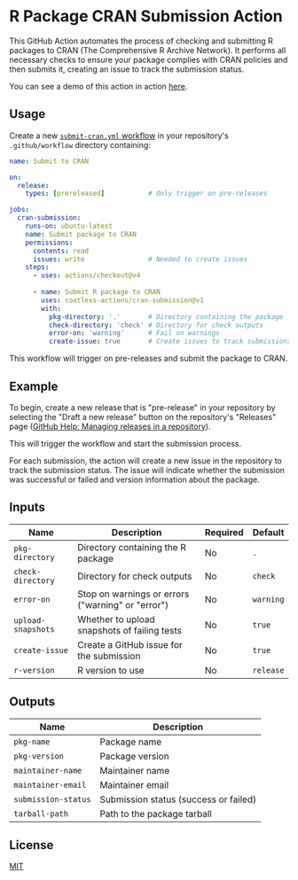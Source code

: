 # R Package CRAN Submission Action

This GitHub Action automates the process of checking and submitting R packages to CRAN (The Comprehensive R Archive Network). 
It performs all necessary checks to ensure your package complies with CRAN policies and then submits it, creating an issue to track the submission status.

You can see a demo of this action in action [here][submit-cran-demo]. 

## Usage

Create a new [`submit-cran.yml` workflow](examples/submit-cran.yml) in your repository's  `.github/workflow` directory containing:

```yaml
name: Submit to CRAN

on:
  release:
    types: [prereleased]           # Only trigger on pre-releases

jobs:
  cran-submission:
    runs-on: ubuntu-latest
    name: Submit package to CRAN
    permissions:
      contents: read
      issues: write                # Needed to create issues
    steps:
      - uses: actions/checkout@v4
      
      - name: Submit R package to CRAN
        uses: coatless-actions/cran-submission@v1
        with:
          pkg-directory: '.'       # Directory containing the package
          check-directory: 'check' # Directory for check outputs
          error-on: 'warning'      # Fail on warnings
          create-issue: true       # Create issues to track submissions
```

This workflow will trigger on pre-releases and submit the package to CRAN.

## Example

To begin, create a new release that is "pre-release" in your repository by selecting the "Draft a new release" button on the repository's "Releases" page ([GitHub Help: Managing releases in a repository](https://docs.github.com/en/repositories/releasing-projects-on-github/managing-releases-in-a-repository#creating-a-release)).

This will trigger the workflow and start the submission process.

For each submission, the action will create a new issue in the repository to track the submission status. The issue will indicate whether the submission was successful or failed and version information about the package.


## Inputs

| Name               | Description                                       | Required | Default   |
|--------------------|---------------------------------------------------|----------|-----------|
| `pkg-directory`    | Directory containing the R package                | No       | `.`       |
| `check-directory`  | Directory for check outputs                       | No       | `check`   |
| `error-on`         | Stop on warnings or errors ("warning" or "error") | No       | `warning` |
| `upload-snapshots` | Whether to upload snapshots of failing tests      | No       | `true`    |
| `create-issue`     | Create a GitHub issue for the submission          | No       | `true`    |
| `r-version`        | R version to use                                  | No       | `release` |


## Outputs

| Name                | Description                           |
|---------------------|---------------------------------------|
| `pkg-name`          | Package name                          |
| `pkg-version`       | Package version                       |
| `maintainer-name`   | Maintainer name                       |
| `maintainer-email`  | Maintainer email                      |
| `submission-status` | Submission status (success or failed) |
| `tarball-path`      | Path to the package tarball           |

## License

[MIT](LICENSE)

[submit-cran-demo]: https://github.com/coatless-r-n-d/submit-cran-gh-action-check